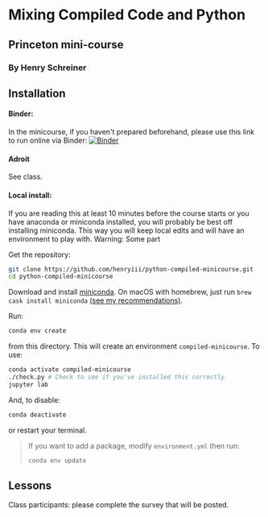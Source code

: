 # Mixing Compiled Code and Python
## Princeton mini-course
### By Henry Schreiner

## Installation

#### Binder:

In the minicourse, if you haven't prepared beforehand, please use this link to run online via Binder: [![Binder](https://mybinder.org/badge.svg)](https://mybinder.org/v2/gh/henryiii/python-compiled-minicourse/master?urlpath=lab)

#### Adroit

See class.

#### Local install:

If you are reading this at least 10 minutes before the course starts or you have anaconda
or miniconda installed, you will probably be best off installing miniconda.
This way you will keep local edits and will have an environment to play with. Warning: Some part

Get the repository:

```bash
git clone https://github.com/henryiii/python-compiled-minicourse.git
cd python-compiled-minicourse
```

Download and install
[miniconda](https://docs.conda.io/en/latest/miniconda.html). On macOS with
homebrew, just run `brew cask install miniconda` [(see my
recommendations)](https://iscinumpy.gitlab.io/post/setup-a-new-mac/).

Run:

```bash
conda env create
```

from this directory. This will create an environment `compiled-minicourse`. To use:

```bash
conda activate compiled-minicourse
./check.py # Check to see if you've installed this correctly
jupyter lab
```

And, to disable:

```bash
conda deactivate
```

or restart your terminal.


> If you want to add a package, modify `environment.yml` then run:
>
> ```bash
> conda env update
> ```


## Lessons


Class participants: please complete the survey that will be posted.
